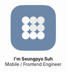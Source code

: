 <p align="center">
    <img alt="sspzoa" src="public/images/sspzoa_logo.png" width="144">
    <p align="center">
        <strong>I'm Seungpyo Suh</strong>
        <br />
        <span>Mobile / Frontend Engineer</span>
    </p>
</p>
